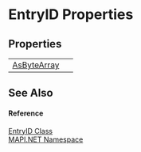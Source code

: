 # EntryID Properties




## Properties
<table>
<tr>
<td><a href="3651894e-716c-e57e-9f16-96b72ed62d32.md">AsByteArray</a></td>
<td> </td></tr>
</table>

## See Also


#### Reference
<a href="db2ff999-cb6d-b06d-47cc-55b8797d7482.md">EntryID Class</a>  
<a href="5bef4637-66f8-16d4-e5f4-4d0da57a1538.md">MAPI.NET Namespace</a>  
